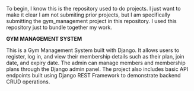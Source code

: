 To begin, I know this is the repository used to do projects. I just want to make it clear I am not submiting prior projects, but I am specifically submitting the gym_management project in this repository. I used this repository just to bundle together my work.

**GYM MANAGEMENT SYSTEM**

This is a Gym Management System built with Django.
It allows users to register, log in, and view their membership details such as their plan, join date, and expiry date.
The admin can manage members and membership plans through the Django admin panel.
The project also includes basic API endpoints built using Django REST Framework to demonstrate backend CRUD operations.
